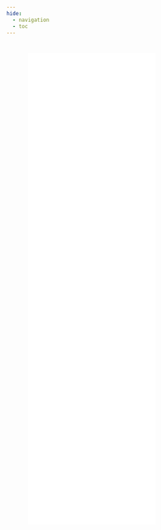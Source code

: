 ```yaml
---
hide:
  - navigation
  - toc
---
```

#
<iframe src="baslangic.html" style="height:1100px;border:0px;padding-left:10%;padding-right:10%;" title=""></iframe>